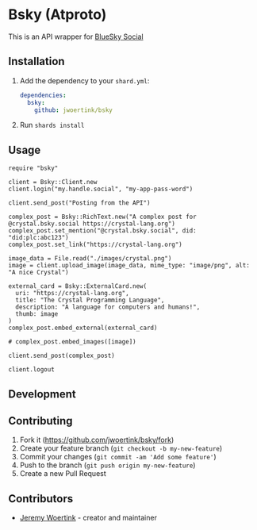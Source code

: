 # Bsky (Atproto)

This is an API wrapper for [BlueSky Social](https://docs.bsky.app/)


## Installation

1. Add the dependency to your `shard.yml`:

   ```yaml
   dependencies:
     bsky:
       github: jwoertink/bsky
   ```

2. Run `shards install`

## Usage

```crystal
require "bsky"

client = Bsky::Client.new
client.login("my.handle.social", "my-app-pass-word")

client.send_post("Posting from the API")

complex_post = Bsky::RichText.new("A complex post for @crystal.bsky.social https://crystal-lang.org")
complex_post.set_mention("@crystal.bsky.social", did: "did:plc:abc123")
complex_post.set_link("https://crystal-lang.org")

image_data = File.read("./images/crystal.png")
image = client.upload_image(image_data, mime_type: "image/png", alt: "A nice Crystal")

external_card = Bsky::ExternalCard.new(
  uri: "https://crystal-lang.org",
  title: "The Crystal Programming Language",
  description: "A language for computers and humans!",
  thumb: image
)
complex_post.embed_external(external_card)

# complex_post.embed_images([image])

client.send_post(complex_post)

client.logout
```

## Development


## Contributing

1. Fork it (<https://github.com/jwoertink/bsky/fork>)
2. Create your feature branch (`git checkout -b my-new-feature`)
3. Commit your changes (`git commit -am 'Add some feature'`)
4. Push to the branch (`git push origin my-new-feature`)
5. Create a new Pull Request

## Contributors

- [Jeremy Woertink](https://github.com/jwoertink) - creator and maintainer
